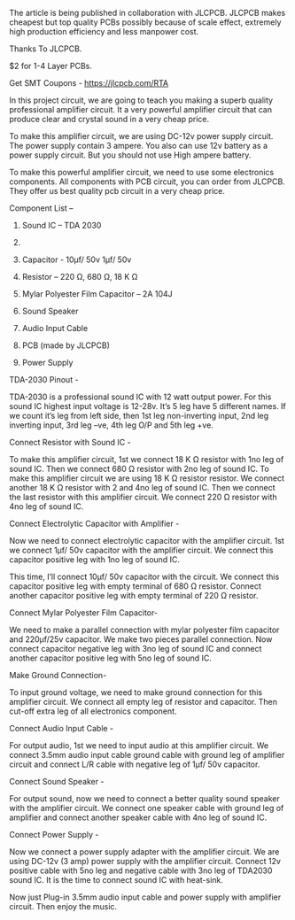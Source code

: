 The article is being published in collaboration with JLCPCB. JLCPCB makes cheapest but top quality PCBs possibly because of scale effect, extremely high production efficiency and less manpower cost.

Thanks To JLCPCB.

$2 for 1-4 Layer PCBs.

Get SMT Coupons - https://jlcpcb.com/RTA



In this project circuit, we are going to teach you making a superb quality professional amplifier circuit. It a very powerful amplifier circuit that can produce clear and crystal sound in a very cheap price. 

To make this amplifier circuit, we are using DC-12v power supply circuit. The power supply contain 3 ampere. You also can use 12v battery as a power supply circuit. But you should not use High ampere battery.


To make this powerful amplifier circuit, we need to use some electronics components. All components with PCB circuit, you can order from JLCPCB. They offer us best quality pcb circuit in a very cheap price.

Component List – 

1. Sound IC – TDA 2030
2. 
3. Capacitor  - 10µf/ 50v
		            1µf/ 50v
                
2. Resistor –  220 Ω,
		           680 Ω,
		          18 K Ω
              
3. Mylar Polyester Film Capacitor – 2A 104J 

4. Sound Speaker

5. Audio Input Cable 

6. PCB (made by JLCPCB)

7. Power Supply



TDA-2030 Pinout - 

TDA-2030 is a professional sound IC with 12 watt output power. For this sound IC highest input voltage is 12-28v. 
It’s 5 leg have 5 different names. If we count it’s leg from left side, then 1st leg non-inverting input, 2nd leg inverting input, 3rd leg –ve, 4th leg O/P and 5th leg +ve.



Connect Resistor with Sound IC - 

To make this amplifier circuit, 1st we connect 18 K Ω resistor with 1no leg of sound IC. Then we connect 680 Ω resistor with 2no leg of sound IC.
To make this amplifier circuit we are using 18 K Ω resistor resistor. We connect another 18 K Ω resistor with 2 and 4no leg of sound IC.
Then we connect the last resistor with this amplifier circuit. We connect 220 Ω resistor with 4no leg of sound IC.



Connect Electrolytic Capacitor with Amplifier - 

Now we need to connect electrolytic capacitor with the amplifier circuit. 1st we connect 1µf/ 50v capacitor with the amplifier circuit. We connect this capacitor positive leg with 1no leg of sound IC.

This time, I’ll connect 10µf/ 50v capacitor with the circuit. We connect this capacitor positive leg with empty terminal of 680 Ω resistor. 
Connect another capacitor positive leg with empty terminal of 220 Ω resistor.



Connect Mylar Polyester Film Capacitor- 

We need to make a parallel connection with mylar polyester film capacitor and 220µf/25v capacitor. We make two pieces parallel connection. 
Now connect capacitor negative leg with 3no leg of sound IC and connect another capacitor positive leg with 5no leg of sound IC.



Make Ground Connection- 

To input ground voltage, we need to make ground connection for this amplifier circuit. We connect all empty leg of resistor and capacitor.
Then cut-off extra leg of all electronics component. 



Connect Audio Input Cable - 

For output audio, 1st we need to input audio at this amplifier circuit. We connect 3.5mm audio input cable ground cable with ground leg of amplifier circuit and connect L/R cable with negative leg of 1µf/ 50v capacitor.



Connect Sound Speaker - 

For output sound, now we need to connect a better quality sound speaker with the amplifier circuit. We connect one speaker cable with ground leg of amplifier and connect another speaker cable with 4no leg of sound IC.



Connect Power Supply - 

Now we connect a power supply adapter with the amplifier circuit. We are using DC-12v (3 amp) power supply with the amplifier circuit. Connect 12v positive cable with 5no leg and negative cable with 3no leg of TDA2030 sound IC.
It is the time to connect sound IC with heat-sink. 

Now just Plug-in 3.5mm audio input cable and power supply with amplifier circuit. Then enjoy the music.



